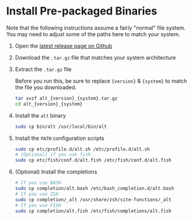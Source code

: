 # Install Pre-packaged Binaries

Note that the following instructions assume a fairly "normal" file system.
You may need to adjust some of the paths here to match your system.

1.  Open the [latest release page on Github][latest-release]
1.  Download the `.tar.gz` file that matches your system architecture
1.  Extract the `.tar.gz` file

    Before you run this, be sure to replace `{version}` & `{system}` to match
    the file you downloaded.

    ```sh
    tar xvzf alt_{version}_{system}.tar.gz
    cd alt_{version}_{system}
    ```

1.  Install the `alt` binary

    ```sh
    sudo cp bin/alt /usr/local/bin/alt
    ```

1.  Install the `PATH` configuration scripts

    ```sh
    sudo cp etc/profile.d/alt.sh /etc/profile.d/alt.sh
    # (Optional) if you use fish
    sudo cp etc/fish/conf.d/alt.fish /etc/fish/conf.d/alt.fish
    ```

1.  (Optional) Install the completions

    ```sh
    # If you use BASH
    sudo cp completion/alt.bash /etc/bash_completion.d/alt.bash
    # If you use ZSH
    sudo cp completion/_alt /usr/share/zsh/site-functions/_alt
    # If you use FISH
    sudo cp completion/alt.fish /etc/fish/completions/alt.fish
    ```

[latest-release]: https://github.com/dotboris/alt/releases/latest
